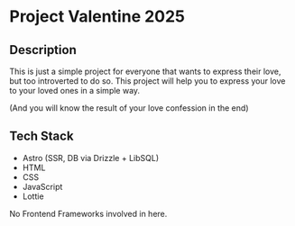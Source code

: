 # Project Valentine 2025

## Description

This is just a simple project for everyone that wants to express their love, but too introverted to do so. This project will help you to express your love to your loved ones in a simple way.

(And you will know the result of your love confession in the end)

## Tech Stack

- Astro (SSR, DB via Drizzle + LibSQL)
- HTML
- CSS
- JavaScript
- Lottie

No Frontend Frameworks involved in here.

